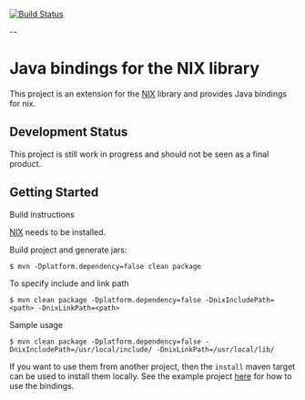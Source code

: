 [![Build Status](https://travis-ci.org/G-Node/nix-java.svg?branch=master)](https://travis-ci.org/G-Node/nix-java)

--

Java bindings for the NIX library
================================

This project is an extension for the [NIX](https://github.com/G-Node/nix) library and provides Java bindings for nix.


Development Status
------------------

This project is still work in progress and should not be seen as a final product.

Getting Started
---------------

Build instructions

[NIX](https://github.com/G-Node/nix) needs to be installed.

Build project and generate jars:

```
$ mvn -Dplatform.dependency=false clean package
```

To specify include and link path
```
$ mvn clean package -Dplatform.dependency=false -DnixIncludePath=<path> -DnixLinkPath=<path>
```

Sample usage
```
$ mvn clean package -Dplatform.dependency=false -DnixIncludePath=/usr/local/include/ -DnixLinkPath=/usr/local/lib/
```

If you want to use them from another project, then the `install` maven
target can be used to install them locally. See the example project
[here](https://github.com/G-Node/nix-java-example) for how to use the
bindings.
